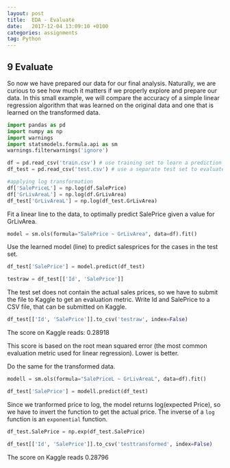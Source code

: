 ```yaml
---
layout: post
title:  EDA - Evaluate
date:   2017-12-04 13:09:10 +0100
categories: assignments
tag: Python
---
```

## 9 Evaluate

So now we have prepared our data for our final analysis. Naturally, we are curious to see how much it matters if we properly explore and prepare our data. In this small example, we will compare the accuracy of a simple linear regression algorithm that was learned on the original data and one that is learned on the transformed data.


```python
import pandas as pd
import numpy as np
import warnings
import statsmodels.formula.api as sm
warnings.filterwarnings('ignore')
```


```python
df = pd.read_csv('train.csv') # use training set to learn a prediction model
df_test = pd.read_csv('test.csv') # use a separate test set to evaluate the accuracy of your model
```


```python
#applying log transformation
df['SalePriceL'] = np.log(df.SalePrice)
df['GrLivAreaL'] = np.log(df.GrLivArea)
df_test['GrLivAreaL'] = np.log(df_test.GrLivArea)
```

Fit a linear line to the data, to optimally predict SalePrice given a value for GrLivArea.


```python
model = sm.ols(formula="SalePrice ~ GrLivArea", data=df).fit()
```

Use the learned model (line) to predict salesprices for the cases in the test set.


```python
df_test['SalePrice'] = model.predict(df_test)
```


```python
testraw = df_test[['Id', 'SalePrice']]
```

The test set does not contain the actual sales prices, so we have to submit the file to Kaggle to get an evaluation metric. Write Id and SalePrice to a CSV file, that can be submitted on Kaggle.


```python
df_test[['Id', 'SalePrice']].to_csv('testraw', index=False)
```

The score on Kaggle reads: 0.28918

This score is based on the root mean squared error (the most common evaluation metric used for linear regression). Lower is better.

Do the same for the transformed data.


```python
modell = sm.ols(formula="SalePriceL ~ GrLivAreaL", data=df).fit()
```


```python
df_test['SalePrice'] = modell.predict(df_test)
```

Since we tranformed price to log, the model returns log(expected Price), so we have to invert the function to get the actual price. The inverse of a `log` function is an `exponential` function.


```python
df_test.SalePrice = np.exp(df_test.SalePrice)
```

```python
df_test[['Id', 'SalePrice']].to_csv('testtransformed', index=False)
```

The score on Kaggle reads 0.28796
